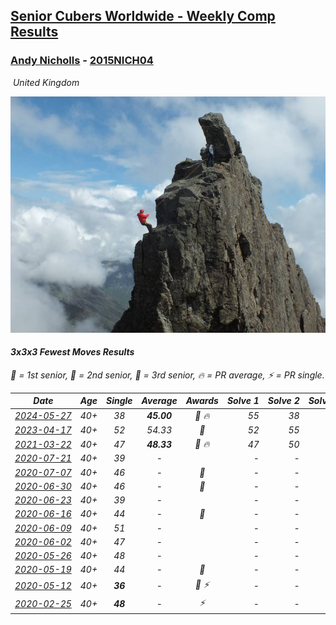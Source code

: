 <style>table {white-space: nowrap;}</style>
<link rel="stylesheet" type="text/css" href="/scw-comp/css/flags.css" />

## [Senior Cubers Worldwide - Weekly Comp Results](/scw-comp/results/)
### [Andy Nicholls](README.md) - [2015NICH04](https://www.worldcubeassociation.org/persons/2015NICH04?event=333fm)

<i class="flag flag-GB" />&nbsp;United Kingdom

![Andy Nicholls](1467286011.jpg)

#### 3x3x3 Fewest Moves Results

<span style="white-space: nowrap;">🥇 = 1st senior</span>, <span style="white-space: nowrap;">🥈 = 2nd senior</span>, <span style="white-space: nowrap;">🥉 = 3rd senior</span>, <span style="white-space: nowrap;">🔥 = PR average</span>, <span style="white-space: nowrap;">⚡ = PR single</span>.

| Date | Age | Single | Average | Awards | Solve 1 | Solve 2 | Solve 3 | Solution |
| :--: | :--: | :--: | :--: | :--: | --: | --: | --: | :-- |
| [2024-05-27](../../results/2024-05-27/333fm.md) | 40+ | 38 | **45.00** | 🥈 🔥 | 55 | 38 | 42 | [Desktop](https://www.facebook.com/events/1122138365677115/permalink/1124964752061143) / [Mobile](https://m.facebook.com/events/1122138365677115?view=permalink&id=1124964752061143) |
| [2023-04-17](../../results/2023-04-17/333fm.md) | 40+ | 52 | 54.33 | 🥈 | 52 | 55 | 56 | [Desktop](https://www.facebook.com/events/114689104909141/permalink/116121118099273) / [Mobile](https://m.facebook.com/events/114689104909141?view=permalink&id=116121118099273) |
| [2021-03-22](../../results/2021-03-22/333fm.md) | 40+ | 47 | **48.33** | 🥈 🔥 | 47 | 50 | 48 | [Desktop](https://www.facebook.com/events/3984414398292690/permalink/3994292177304912) / [Mobile](https://m.facebook.com/events/3984414398292690?view=permalink&id=3994292177304912) |
| [2020-07-21](../../results/2020-07-21/333fm.md) | 40+ | 39 | - |  | - | - | - | [Desktop](https://www.facebook.com/events/720490528496412/permalink/724561671422631) / [Mobile](https://m.facebook.com/events/720490528496412?view=permalink&id=724561671422631) |
| [2020-07-07](../../results/2020-07-07/333fm.md) | 40+ | 46 | - | 🥉 | - | - | - | [Desktop](https://www.facebook.com/events/881997795616111/permalink/884277758721448) / [Mobile](https://m.facebook.com/events/881997795616111?view=permalink&id=884277758721448) |
| [2020-06-30](../../results/2020-06-30/333fm.md) | 40+ | 46 | - | 🥈 | - | - | - | [Desktop](https://www.facebook.com/events/1574705676027540/permalink/1576470725851035) / [Mobile](https://m.facebook.com/events/1574705676027540?view=permalink&id=1576470725851035) |
| [2020-06-23](../../results/2020-06-23/333fm.md) | 40+ | 39 | - |  | - | - | - | [Desktop](https://www.facebook.com/events/284763775909443/permalink/284804199238734) / [Mobile](https://m.facebook.com/events/284763775909443?view=permalink&id=284804199238734) |
| [2020-06-16](../../results/2020-06-16/333fm.md) | 40+ | 44 | - | 🥉 | - | - | - | [Desktop](https://www.facebook.com/events/753945178677521/permalink/755686318503407) / [Mobile](https://m.facebook.com/events/753945178677521?view=permalink&id=755686318503407) |
| [2020-06-09](../../results/2020-06-09/333fm.md) | 40+ | 51 | - |  | - | - | - | [Desktop](https://www.facebook.com/events/855783411578420/permalink/855929128230515) / [Mobile](https://m.facebook.com/events/855783411578420?view=permalink&id=855929128230515) |
| [2020-06-02](../../results/2020-06-02/333fm.md) | 40+ | 47 | - |  | - | - | - | [Desktop](https://www.facebook.com/events/3920457157996941/permalink/3921205061255484) / [Mobile](https://m.facebook.com/events/3920457157996941?view=permalink&id=3921205061255484) |
| [2020-05-26](../../results/2020-05-26/333fm.md) | 40+ | 48 | - |  | - | - | - | [Desktop](https://www.facebook.com/events/2622968941252005/permalink/2623689781179921) / [Mobile](https://m.facebook.com/events/2622968941252005?view=permalink&id=2623689781179921) |
| [2020-05-19](../../results/2020-05-19/333fm.md) | 40+ | 44 | - | 🥉 | - | - | - | [Desktop](https://www.facebook.com/events/568280284126471/permalink/568367324117767) / [Mobile](https://m.facebook.com/events/568280284126471?view=permalink&id=568367324117767) |
| [2020-05-12](../../results/2020-05-12/333fm.md) | 40+ | **36** | - | 🥉 ⚡ | - | - | - | [Desktop](https://www.facebook.com/events/2563130363933815/permalink/2563245993922252) / [Mobile](https://m.facebook.com/events/2563130363933815?view=permalink&id=2563245993922252) |
| [2020-02-25](../../results/2020-02-25/333fm.md) | 40+ | **48** | - | ⚡ | - | - | - | [Desktop](https://www.facebook.com/events/215751886207638/permalink/216411276141699) / [Mobile](https://m.facebook.com/events/215751886207638?view=permalink&id=216411276141699) |


<!-- Global site tag (gtag.js) - Google Analytics -->
<script async src="https://www.googletagmanager.com/gtag/js?id=UA-86348435-3"></script>
<script>window.dataLayer = window.dataLayer || []; function gtag() {dataLayer.push(arguments);} gtag('js', new Date()); gtag('config', 'UA-86348435-3');</script>

